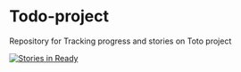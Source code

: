 # Todo-project
Repository for Tracking progress and stories on Toto project


[![Stories in Ready](https://badge.waffle.io/cs612-f15/Todo-project.svg?label=ready&title=Ready)](http://waffle.io/cs612-f15/Todo-project) 

